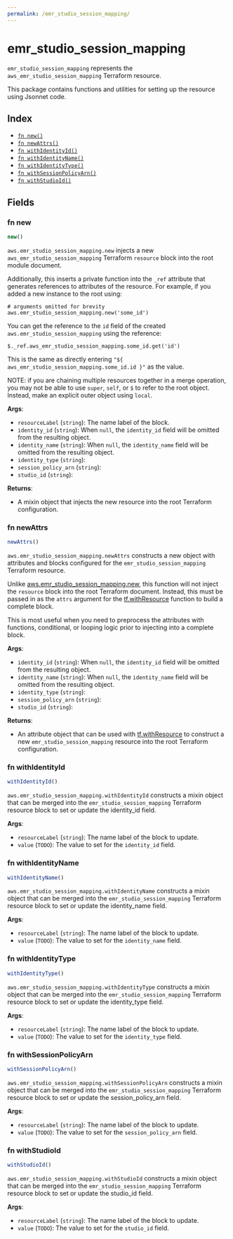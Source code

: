 ```yaml
---
permalink: /emr_studio_session_mapping/
---
```


# emr_studio_session_mapping

`emr_studio_session_mapping` represents the `aws_emr_studio_session_mapping` Terraform resource.



This package contains functions and utilities for setting up the resource using Jsonnet code.


## Index

* [`fn new()`](#fn-new)
* [`fn newAttrs()`](#fn-newattrs)
* [`fn withIdentityId()`](#fn-withidentityid)
* [`fn withIdentityName()`](#fn-withidentityname)
* [`fn withIdentityType()`](#fn-withidentitytype)
* [`fn withSessionPolicyArn()`](#fn-withsessionpolicyarn)
* [`fn withStudioId()`](#fn-withstudioid)

## Fields

### fn new

```ts
new()
```


`aws.emr_studio_session_mapping.new` injects a new `aws_emr_studio_session_mapping` Terraform `resource`
block into the root module document.

Additionally, this inserts a private function into the `_ref` attribute that generates references to attributes of the
resource. For example, if you added a new instance to the root using:

    # arguments omitted for brevity
    aws.emr_studio_session_mapping.new('some_id')

You can get the reference to the `id` field of the created `aws.emr_studio_session_mapping` using the reference:

    $._ref.aws_emr_studio_session_mapping.some_id.get('id')

This is the same as directly entering `"${ aws_emr_studio_session_mapping.some_id.id }"` as the value.

NOTE: if you are chaining multiple resources together in a merge operation, you may not be able to use `super`, `self`,
or `$` to refer to the root object. Instead, make an explicit outer object using `local`.

**Args**:
  - `resourceLabel` (`string`): The name label of the block.
  - `identity_id` (`string`):  When `null`, the `identity_id` field will be omitted from the resulting object.
  - `identity_name` (`string`):  When `null`, the `identity_name` field will be omitted from the resulting object.
  - `identity_type` (`string`): 
  - `session_policy_arn` (`string`): 
  - `studio_id` (`string`): 

**Returns**:
- A mixin object that injects the new resource into the root Terraform configuration.


### fn newAttrs

```ts
newAttrs()
```


`aws.emr_studio_session_mapping.newAttrs` constructs a new object with attributes and blocks configured for the `emr_studio_session_mapping`
Terraform resource.

Unlike [aws.emr_studio_session_mapping.new](#fn-emrstudiosessionmappingnew), this function will not inject the `resource`
block into the root Terraform document. Instead, this must be passed in as the `attrs` argument for the
[tf.withResource](https://github.com/tf-libsonnet/core/tree/main/docs#fn-withresource) function to build a complete block.

This is most useful when you need to preprocess the attributes with functions, conditional, or looping logic prior to
injecting into a complete block.

**Args**:
  - `identity_id` (`string`):  When `null`, the `identity_id` field will be omitted from the resulting object.
  - `identity_name` (`string`):  When `null`, the `identity_name` field will be omitted from the resulting object.
  - `identity_type` (`string`): 
  - `session_policy_arn` (`string`): 
  - `studio_id` (`string`): 

**Returns**:
  - An attribute object that can be used with [tf.withResource](https://github.com/tf-libsonnet/core/tree/main/docs#fn-withresource) to construct a new `emr_studio_session_mapping` resource into the root Terraform configuration.


### fn withIdentityId

```ts
withIdentityId()
```

`aws.emr_studio_session_mapping.withIdentityId` constructs a mixin object that can be merged into the `emr_studio_session_mapping`
Terraform resource block to set or update the identity_id field.



**Args**:
  - `resourceLabel` (`string`): The name label of the block to update.
  - `value` (`TODO`): The value to set for the `identity_id` field.


### fn withIdentityName

```ts
withIdentityName()
```

`aws.emr_studio_session_mapping.withIdentityName` constructs a mixin object that can be merged into the `emr_studio_session_mapping`
Terraform resource block to set or update the identity_name field.



**Args**:
  - `resourceLabel` (`string`): The name label of the block to update.
  - `value` (`TODO`): The value to set for the `identity_name` field.


### fn withIdentityType

```ts
withIdentityType()
```

`aws.emr_studio_session_mapping.withIdentityType` constructs a mixin object that can be merged into the `emr_studio_session_mapping`
Terraform resource block to set or update the identity_type field.



**Args**:
  - `resourceLabel` (`string`): The name label of the block to update.
  - `value` (`TODO`): The value to set for the `identity_type` field.


### fn withSessionPolicyArn

```ts
withSessionPolicyArn()
```

`aws.emr_studio_session_mapping.withSessionPolicyArn` constructs a mixin object that can be merged into the `emr_studio_session_mapping`
Terraform resource block to set or update the session_policy_arn field.



**Args**:
  - `resourceLabel` (`string`): The name label of the block to update.
  - `value` (`TODO`): The value to set for the `session_policy_arn` field.


### fn withStudioId

```ts
withStudioId()
```

`aws.emr_studio_session_mapping.withStudioId` constructs a mixin object that can be merged into the `emr_studio_session_mapping`
Terraform resource block to set or update the studio_id field.



**Args**:
  - `resourceLabel` (`string`): The name label of the block to update.
  - `value` (`TODO`): The value to set for the `studio_id` field.
